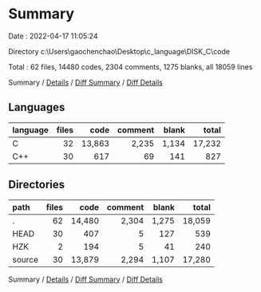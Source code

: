 # Summary

Date : 2022-04-17 11:05:24

Directory c:\Users\gaochenchao\Desktop\c_language\DISK_C\code

Total : 62 files,  14480 codes, 2304 comments, 1275 blanks, all 18059 lines

Summary / [Details](details.md) / [Diff Summary](diff.md) / [Diff Details](diff-details.md)

## Languages
| language | files | code | comment | blank | total |
| :--- | ---: | ---: | ---: | ---: | ---: |
| C | 32 | 13,863 | 2,235 | 1,134 | 17,232 |
| C++ | 30 | 617 | 69 | 141 | 827 |

## Directories
| path | files | code | comment | blank | total |
| :--- | ---: | ---: | ---: | ---: | ---: |
| . | 62 | 14,480 | 2,304 | 1,275 | 18,059 |
| HEAD | 30 | 407 | 5 | 127 | 539 |
| HZK | 2 | 194 | 5 | 41 | 240 |
| source | 30 | 13,879 | 2,294 | 1,107 | 17,280 |

Summary / [Details](details.md) / [Diff Summary](diff.md) / [Diff Details](diff-details.md)